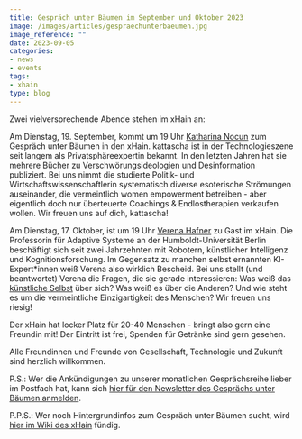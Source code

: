 ```yaml
---
title: Gespräch unter Bäumen im September und Oktober 2023
image: /images/articles/gespraechunterbaeumen.jpg
image_reference: ""
date: 2023-09-05
categories:
- news
- events
tags:
- xhain
type: blog
---
```


Zwei vielversprechende Abende stehen im xHain an:

Am Dienstag, 19. September, kommt um 19 Uhr [Katharina Nocun](https://kattascha.de/) zum Gespräch unter Bäumen in den xHain. kattascha ist in der Technologieszene seit langem als Privatsphäreexpertin bekannt. In den letzten Jahren hat sie mehrere Bücher zu Verschwörungsideologien und Desinformation publiziert. Bei uns nimmt die studierte Politik- und Wirtschaftswissenschaftlerin systematisch diverse esoterische Strömungen auseinander, die vermeintlich women empowerment betreiben - aber eigentlich doch nur überteuerte Coachings & Endlostherapien verkaufen wollen. Wir freuen uns auf dich, kattascha!

Am Dienstag, 17. Oktober, ist um 19 Uhr [Verena Hafner](https://adapt.informatik.hu-berlin.de/vvh/) zu Gast im xHain. Die Professorin für Adaptive Systeme an der Humboldt-Universität Berlin beschäftigt sich seit zwei Jahrzehnten mit Robotern, künstlicher Intelligenz und Kognitionsforschung. Im Gegensatz zu manchen selbst ernannten KI-Expert*innen weiß Verena also wirklich Bescheid. Bei uns stellt (und beantwortet) Verena die Fragen, die sie gerade interessieren: Was weiß das [künstliche Selbst](https://adapt.informatik.hu-berlin.de/vvh/) über sich? Was weiß es über die Anderen? Und wie steht es um die vermeintliche Einzigartigkeit des Menschen? Wir freuen uns riesig!

Der xHain hat locker Platz für 20-40 Menschen - bringt also gern eine Freundin mit! Der Eintritt ist frei, Spenden für Getränke sind gern gesehen.

Alle Freundinnen und Freunde von Gesellschaft, Technologie und Zukunft sind herzlich willkommen.

P.S.: Wer die Ankündigungen zu unserer monatlichen Gesprächsreihe lieber im Postfach hat, kann sich [hier für den Newsletter des Gesprächs unter Bäumen anmelden](https://mails.gespraeche.x-hain.de/subscription/form). 

P.P.S.: Wer noch Hintergrundinfos zum Gespräch unter Bäumen sucht, wird [hier im Wiki des xHain](https://wiki.x-hain.de/de/Events/Gespr%C3%A4chunterB%C3%A4umen) fündig. 
